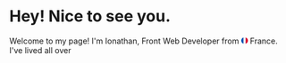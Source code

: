 # Hey! Nice to see you.

Welcome to my page!
I'm Ionathan, Front Web Developer from <img src="./assets/france.png" width="12" display='inline-block'> France. I've lived all over